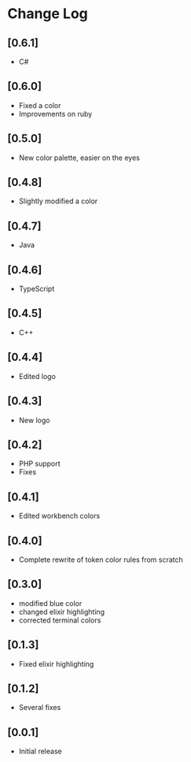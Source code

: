 # Change Log

## [0.6.1]

- C#

## [0.6.0]

- Fixed a color
- Improvements on ruby

## [0.5.0]

- New color palette, easier on the eyes

## [0.4.8]

- Slightly modified a color

## [0.4.7]

- Java

## [0.4.6]

- TypeScript

## [0.4.5]

- C++

## [0.4.4]

- Edited logo

## [0.4.3]

- New logo

## [0.4.2]

- PHP support
- Fixes

## [0.4.1]

- Edited workbench colors

## [0.4.0]

- Complete rewrite of token color rules from scratch

## [0.3.0]

- modified blue color
- changed elixir highlighting
- corrected terminal colors

## [0.1.3]

- Fixed elixir highlighting

## [0.1.2]

- Several fixes

## [0.0.1]

- Initial release
